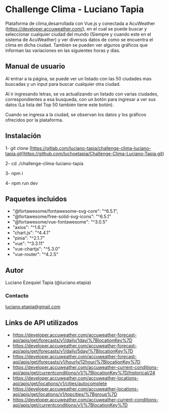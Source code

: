 # Challenge Clima - Luciano Tapia

Plataforma de clima,desarrollada con Vue.js y conectada a AcuWeather (https://developer.accuweather.com/), en el cual se puede buscar y seleccionar cualquier ciudad del mundo (Siempre y cuando este en el sistema de AcuWeather) y ver diversos datos de como se encuentra el clima en dicha ciudad. Tambien se pueden ver algunos gráficos que informan las variaciones en las siguientes horas y días.

## Manual de usuario

Al entrar a la página, se puede ver un listado con las 50 ciudades mas buscadas y un input para buscar cualquier otra ciudad.

Al ir ingresando letras, se va actualizando un listado con varias ciudades, correspondientes a esa busqueda, con un botón para ingresar a ver sus datos (La lista del Top 50 también tiene este botón).

Cuando se ingresa a la ciudad, se observan los datos y los gráficos ofrecidos por la plataforma.

## Instalación

1- git clone [https://gitlab.com/luciano-tapia/challenge-clima-luciano-tapia.git]https://github.com/luchoetapia/Challenge-Clima-Luciano-Tapia.git)

2- cd ./challenge-clima-luciano-tapia

3- npm i

4- npm run dev

## Paquetes incluidos

- "@fortawesome/fontawesome-svg-core": "^6.5.1",
- "@fortawesome/free-solid-svg-icons": "^6.5.1"
- "@fortawesome/vue-fontawesome": "^3.0.5"
- "axios": "^1.6.2"
- "chart.js": "^4.4.1"
- "pinia": "^2.1.7"
- "vue": "^3.3.11"
- "vue-chartjs": "^5.3.0"
- "vue-router": "^4.2.5"

## Autor

Luciano Ezequiel Tapia (@luciano.etapia)

### Contacto

luciano.etapia@gmail.com

## Links de API utilizados

- https://developer.accuweather.com/accuweather-forecast-api/apis/get/forecasts/v1/daily/1day/%7BlocationKey%7D
- https://developer.accuweather.com/accuweather-forecast-api/apis/get/forecasts/v1/daily/5day/%7BlocationKey%7D
- https://developer.accuweather.com/accuweather-forecast-api/apis/get/forecasts/v1/hourly/12hour/%7BlocationKey%7D
- https://developer.accuweather.com/accuweather-current-conditions-api/apis/get/currentconditions/v1/%7BlocationKey%7D/historical/24
- https://developer.accuweather.com/accuweather-locations-api/apis/get/locations/v1/cities/autocomplete
- https://developer.accuweather.com/accuweather-locations-api/apis/get/locations/v1/topcities/%7Bgroup%7D
- https://developer.accuweather.com/accuweather-current-conditions-api/apis/get/currentconditions/v1/%7BlocationKey%7D

